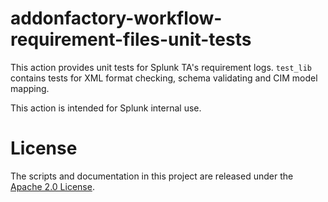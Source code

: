 # addonfactory-workflow-requirement-files-unit-tests

This action provides unit tests for Splunk TA's requirement logs.
`test_lib` contains tests for XML format checking, schema validating and CIM model mapping.

This action is intended for Splunk internal use.

# License

The scripts and documentation in this project are released under the [Apache 2.0 License](LICENSE).
